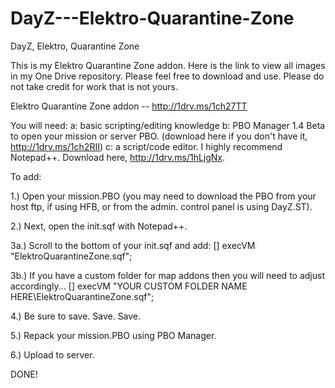 DayZ---Elektro-Quarantine-Zone
==============================

DayZ, Elektro, Quarantine Zone


This is my Elektro Quarantine Zone addon.  Here is the link to view all images in my One Drive repository.  Please feel free to download and use.  Please do not take credit for work that is not yours.

Elektro Quarantine Zone addon -- http://1drv.ms/1ch27TT

You will need:
a: basic scripting/editing knowledge
b: PBO Manager 1.4 Beta to open your mission or server PBO. (download here if you don't have it, http://1drv.ms/1ch2RII)
c: a script/code editor.  I highly recommend Notepad++.  Download here, http://1drv.ms/1hLjgNx.


To add:

1.) Open your mission.PBO (you may need to download the PBO from your host ftp, if using HFB, or from the admin. control panel is using DayZ.ST).

2.) Next, open the init.sqf with Notepad++.

3a.) Scroll to the bottom of your init.sqf and add:
    [] execVM "ElektroQuarantineZone.sqf";
    
3b.) If you have a custom folder for map addons then you will need to adjust accordingly...
    [] execVM "YOUR CUSTOM FOLDER NAME HERE\ElektroQuarantineZone.sqf";
    
4.) Be sure to save.  Save.  Save.

5.) Repack your mission.PBO using PBO Manager.

6.) Upload to server.

DONE!


